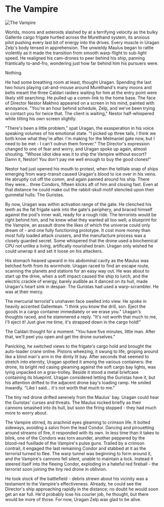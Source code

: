 # The Vampire

![The Vampire](images/vampire.jpg)

Worlds, moons and asteroids slashed by at a terrifying velocity as the bulky Gallente cargo frigate hurtled across the Murethand system, its anxious pilot pushing every last bit of energy into the drives. Every muscle in Uragan Zelp's body tensed in apprehension. The unwieldy Maulus began to rattle violently as it made the transition from smooth warp-flight to sub-light speed. He realigned his cam-drones to peer behind his ship, panning frantically to-and-fro, wondering just how far behind him his pursuers were.

Nothing.

He had some breathing room at least, thought Uragan. Spending the last two hours playing cat-and-mouse around Murethand's many moons and belts meant the three Caldari raiders waiting for him at the entry point were likely still searching. He pulled up a comm-link to the home base. The face of Director Nestor Makhno appeared on a screen in his mind, painted with annoyance. "You're an hour behind schedule, Zelp, and we've been trying to contact you for twice that. The client is waiting," Nestor half-whispered while tilting his own screen slightly.

"There's been a little problem," spat Uragan, the exasperation in his voice speaking volumes of his emotional state. "I picked up three tails, I think we both know what they're after. I'm making for the Melmaniel gate now, but I need to be met - I can't outrun them forever." The Director's expression changed to one of fear and worry, and Uragan spoke up again, almost shouting. "Whose idiot idea was it to ship the Vampire without escort? Damn it, Nestor! You don't pay me well enough to buy the good clones!"

Nestor had just opened his mouth to protest, when the telltale snap of ships emerging from warp-transit caused Uragan's blood to ice over in his veins. He abruptly cut off the comm, and again panned around his ship. There they were... three Condors, fifteen klicks aft of him and closing fast. Even at that distance he could make out the rabbit-skull motif stenciled upon their gunmetal hulls: The Guristas.

By now, Uragan was within activation range of the gate. He clenched his teeth as the fat frigate sank into the gate's periphery, and braced himself against the pod's inner wall, ready for a rough ride. The terrorists would be right behind him, and he knew what they wanted all too well; a blueprint for the Vampire, an assault drone the likes of which the universe could only dream of - and one fully functioning prototype. It cost more money than most fully loaded attack cruisers, and the manufacture process was a closely guarded secret. Some whispered that the drone used a biochemical CPU not unlike a living, artifically nourished brain. Uragan only wished he could unwrap it and set it loose on his attackers.

His stomach heaved upward in his abdominal cavity as the Maulus was belched forth from its wormhole. Uragan raced to find an escape route, scanning the planets and stations for an easy way out. He was about to start up the drive, when a soft impact caused the ship to lurch, and the electric crackle of energy, barely audible as it danced on its hull, made Uragan's heart sink in despair. The Guristas had used a warp-scrambler. He was at their mercy.

The mercurial terrorist's unshaven face swelled into view. He spoke in heavily accented Gallentean. "I think you know the drill, son. Eject the goods in a cargo container immediately or we erase you." Uragan's thoughts raced, and he stammered a reply. "It's not worth that much to me, I'll eject it! Just give me time, it's strapped down in the cargo hold!"

The Caldari thought for a moment. "You have five minutes, little man. After that, we'll peel you open and get the drone ourselves."

Panicking, he switched views to the frigate's cargo hold and brought the auto-loader crane online. Pistons wheezing, it swung to life, groping around like a blind man's arm in the dimly lit bay. After seconds that seemed to stretch into eternity, Uragan spotted it among the various containers: the drone, its bright red casing gleaming against the soft cargo bay lights, was lying unpacked on a grav-trolley. Beside it stood a metal briefcase containing its blueprint. Uragan considered letting the Guristas have it, but his attention drifted to the adjacent drone bay's loading ramp. He smiled inwardly. "Like I said... it's not worth that much to me."

The tiny red drone drifted serenely from the Maulus' bay. Uragan could hear the Guristas' curses and threats. The Maulus rocked briefly as their cannons smashed into its hull, but soon the firing stopped - they had much more to worry about.

The Vampire stirred, its arachnid eyes gleaming to crimson life. It bolted sideways, avoiding a salvo from the lead Condor. Dancing and pirouetting around streams of fire, it responded with its own. In less time than it takes to blink, one of the Condors was torn asunder, another peppered by the blood-red fusillade of the Vampire's pulse guns. Trailed by a crimson contrail, it engaged the last remaining Condor and stabbed at it as the terrorist turned to flee. The warp tunnel was beginning to form around it, and the Vampire's cannons fell silent, unable to maintain a lock. Instead it steered itself into the fleeing Condor, exploding in a hateful red fireball - the terrorist soon joining the tiny red drone in oblivion.

He took stock of the battlefield - debris strewn about his vicinity was a testament to the Vampire's effectiveness. Already, he could see the Director's ship approaching rapidly in the distance; no doubt he would soon get an ear full. He'd probably lose his courier job, he thought, but there would be more of those. For now, Uragan Zelp was glad to be alive.


                            
                        
